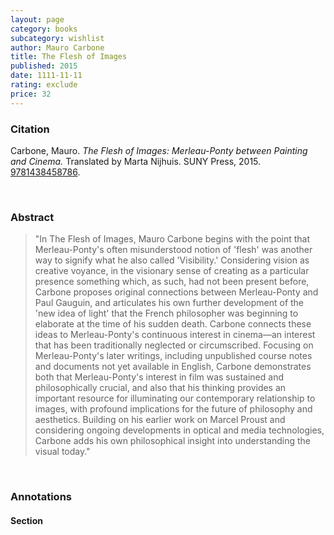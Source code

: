 ```yaml
---
layout: page
category: books
subcategory: wishlist
author: Mauro Carbone
title: The Flesh of Images
published: 2015
date: 1111-11-11
rating: exclude
price: 32
---
```


### Citation

Carbone, Mauro. *The Flesh of Images: Merleau-Ponty between Painting and Cinema.* Translated by Marta Nijhuis. SUNY Press, 2015. [9781438458786](https://sunypress.edu/Books/T/The-Flesh-of-Images2).

<br>

### Abstract

> "In The Flesh of Images, Mauro Carbone begins with the point that Merleau-Ponty's often misunderstood notion of 'flesh' was another way to signify what he also called 'Visibility.' Considering vision as creative voyance, in the visionary sense of creating as a particular presence something which, as such, had not been present before, Carbone proposes original connections between Merleau-Ponty and Paul Gauguin, and articulates his own further development of the 'new idea of light' that the French philosopher was beginning to elaborate at the time of his sudden death. Carbone connects these ideas to Merleau-Ponty's continuous interest in cinema—an interest that has been traditionally neglected or circumscribed. Focusing on Merleau-Ponty's later writings, including unpublished course notes and documents not yet available in English, Carbone demonstrates both that Merleau-Ponty's interest in film was sustained and philosophically crucial, and also that his thinking provides an important resource for illuminating our contemporary relationship to images, with profound implications for the future of philosophy and aesthetics. Building on his earlier work on Marcel Proust and considering ongoing developments in optical and media technologies, Carbone adds his own philosophical insight into understanding the visual today."

<br>

### Annotations

#### Section

<br>
